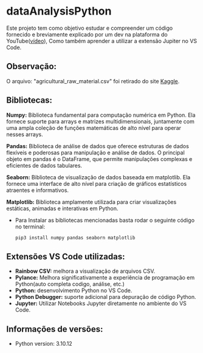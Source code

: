 # dataAnalysisPython
Este projeto tem como objetivo estudar e compreender um código fornecido e breviamente explicado por um dev na plataforma do YouTube([vídeo](https://www.youtube.com/watch?v=IDChioEpjGs)), Como também aprender a utilizar a extensão Jupiter no VS Code.

## Observação:
O arquivo: "agricultural_raw_material.csv" foi retirado do site [Kaggle](https://www.kaggle.com/datasets/kianwee/agricultural-raw-material-prices-19902020).

## Bibliotecas:
**Numpy:** Biblioteca fundamental para computação numérica em Python. Ela fornece suporte para arrays e matrizes multidimensionais, juntamente com uma ampla coleção de funções matemáticas de alto nível para operar nesses arrays.

**Pandas:** Biblioteca de análise de dados que oferece estruturas de dados flexíveis e poderosas para manipulação e análise de dados. O principal objeto em pandas é o DataFrame, que permite manipulações complexas e eficientes de dados tabulares.

**Seaborn:** Biblioteca de visualização de dados baseada em matplotlib. Ela fornece uma interface de alto nível para criação de gráficos estatísticos atraentes e informativos.

**Matplotlib:** Biblioteca amplamente utilizada para criar visualizações estáticas, animadas e interativas em Python.

- Para Instalar as bibliotecas mencionadas basta rodar o seguinte código no terminal:
    ```bash
    pip3 install numpy pandas seaborn matplotlib

## Extensões VS Code utilizadas:
- **Rainbow CSV:** melhora a visualização de arquivos CSV.
- **Pylance:** Melhora significativamente a experiência de programação em Python(auto completa codigo, análise, etc.)
- **Python:** desenvolvimento Python no VS Code.
- **Python Debugger:** suporte adicional para depuração de código Python.
- **Jupyter:** Utilizar Notebooks Jupyter diretamente no ambiente do VS Code.

## Informações de versões:
- Python version: 3.10.12